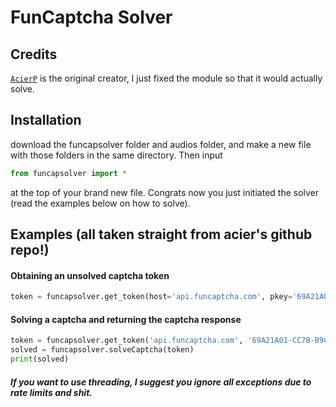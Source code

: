 # FunCaptcha Solver
## Credits
[`AcierP`](https://github.com/acierp) is the original creator, I just fixed the module so that it would actually solve.


## Installation

download the funcapsolver folder and audios folder, and make a new file with those folders in the same directory. Then input  
```python
from funcapsolver import *
``` 
at the top of your brand new file. Congrats now you just initiated the solver (read the examples below on how to solve).

## Examples (all taken straight from acier's github repo!)

#### Obtaining an unsolved captcha token
```python
token = funcapsolver.get_token(host='api.funcaptcha.com', pkey='69A21A01-CC7B-B9C6-0F9A-E7FA06677FFC')
```

#### Solving a captcha and returning the captcha response
```python
token = funcapsolver.get_token('api.funcaptcha.com', '69A21A01-CC7B-B9C6-0F9A-E7FA06677FFC')
solved = funcapsolver.solveCaptcha(token)
print(solved)
``` 

##### If you want to use threading, I suggest you ignore all exceptions due to rate limits and shit.
